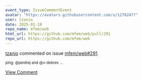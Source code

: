 ```yaml
---
event_type: IssueCommentEvent
avatar: "https://avatars.githubusercontent.com/u/1278247?"
user: tzanio
date: 2025-01-18
repo_name: mfem/web
html_url: https://github.com/mfem/web/pull/291
repo_url: https://github.com/mfem/web
---
```


<a href='https://github.com/tzanio' target='_blank'>tzanio</a> commented on issue <a href='https://github.com/mfem/web/pull/291' target='_blank'>mfem/web#291</a>.

<small>ping: @jandrej and @v-dobrev...</small>

<a href='https://github.com/mfem/web/pull/291' target='_blank'>View Comment</a>